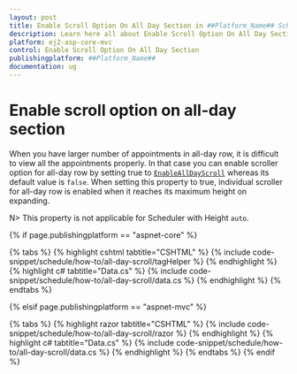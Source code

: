 ```yaml
---
layout: post
title: Enable Scroll Option On All Day Section in ##Platform_Name## Schedule| Syncfusion
description: Learn here all about Enable Scroll Option On All Day Section in Syncfusion ##Platform_Name## Schedule component of syncfusion and more.
platform: ej2-asp-core-mvc
control: Enable Scroll Option On All Day Section
publishingplatform: ##Platform_Name##
documentation: ug
---
```



# Enable scroll option on all-day section

When you have larger number of appointments in all-day row, it is difficult to view all the appointments properly. In that case you can enable scroller option for all-day row by setting true to [`EnableAllDayScroll`](https://help.syncfusion.com/cr/aspnetmvc-js2/Syncfusion.EJ2.Schedule.Schedule.html#Syncfusion_EJ2_Schedule_Schedule_EnableAllDayScroll) whereas its default value is `false`. When setting this property to true, individual scroller for all-day row is enabled when it reaches its maximum height on expanding.

N> This property is not applicable for Scheduler with Height `auto`.

{% if page.publishingplatform == "aspnet-core" %}

{% tabs %}
{% highlight cshtml tabtitle="CSHTML" %}
{% include code-snippet/schedule/how-to/all-day-scroll/tagHelper %}
{% endhighlight %}
{% highlight c# tabtitle="Data.cs" %}
{% include code-snippet/schedule/how-to/all-day-scroll/data.cs %}
{% endhighlight %}
{% endtabs %}

{% elsif page.publishingplatform == "aspnet-mvc" %}

{% tabs %}
{% highlight razor tabtitle="CSHTML" %}
{% include code-snippet/schedule/how-to/all-day-scroll/razor %}
{% endhighlight %}
{% highlight c# tabtitle="Data.cs" %}
{% include code-snippet/schedule/how-to/all-day-scroll/data.cs %}
{% endhighlight %}
{% endtabs %}
{% endif %}

